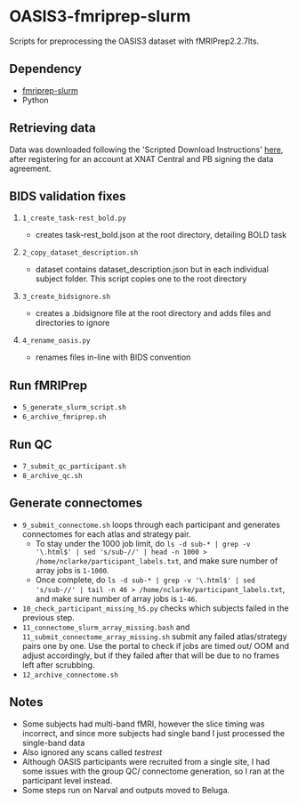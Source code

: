 # OASIS3-fmriprep-slurm

Scripts for preprocessing the OASIS3 dataset with fMRIPrep2.2.7lts.
## Dependency
- [fmriprep-slurm](https://simexp-documentation.readthedocs.io/en/latest/giga_preprocessing/preprocessing.html)
- Python
## Retrieving data
Data was downloaded following the 'Scripted Download Instructions' [here](https://www.oasis-brains.org/), after registering for an account at XNAT Central and PB signing the data agreement.

## BIDS validation fixes
1. `1_create_task-rest_bold.py`
    - creates task-rest_bold.json at the root directory, detailing BOLD task

2. `2_copy_dataset_description.sh`
    - dataset contains dataset_description.json but in each individual subject folder. This script copies one to the root directory

3. `3_create_bidsignore.sh`
    - creates a .bidsignore file at the root directory and adds files and directories to ignore

4. `4_rename_oasis.py`
    - renames files in-line with BIDS convention

## Run fMRIPrep
- `5_generate_slurm_script.sh`
- `6_archive_fmriprep.sh`

## Run QC
- `7_submit_qc_participant.sh`
- `8_archive_qc.sh`

## Generate connectomes
- `9_submit_connectome.sh` loops through each participant and generates connectomes for each atlas and strategy pair.
    - To stay under the 1000 job limit, do `ls -d sub-* | grep -v '\.html$' | sed 's/sub-//' | head -n 1000 > /home/nclarke/participant_labels.txt`, and make sure number of array jobs is `1-1000`.
    - Once complete, do `ls -d sub-* | grep -v '\.html$' | sed 's/sub-//' | tail -n 46 > /home/nclarke/participant_labels.txt`, and make sure number of array jobs is `1-46`.
- `10_check_participant_missing_h5.py` checks which subjects failed in the previous step.
- `11_connectome_slurm_array_missing.bash` and `11_submit_connectome_array_missing.sh` submit any failed atlas/strategy pairs one by one. Use the portal to check if jobs are timed out/ OOM and adjust accordingly, but if they failed after that will be due to no frames left after scrubbing.
- `12_archive_connectome.sh`

## Notes
- Some subjects had multi-band fMRI, however the slice timing was incorrect, and since more subjects had single band I just processed the single-band data
- Also ignored any scans called *testrest*
- Although OASIS participants were recruited from a single site, I had some issues with the group QC/ connectome generation, so I ran at the participant level instead.
- Some steps run on Narval and outputs moved to Beluga.
